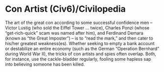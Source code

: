 # Con Artist (Civ6)/Civilopedia

The art of the great con according to some successful confidence men – Victor Lustig (who sold the Eiffel Tower … twice), Charles Ponzi (whose “get-rich-quick” scam was named after him), and Ferdinand Demara (known as “the Great Imposter”) – is to “read the mark,” and then cater to his/her greatest weakness(es). Whether seeking to empty a bank account or destabilize an entire economy (such as the German “Operation Bernhard” during World War II), the tricks of con artists and spies often overlap. Both, for instance, use the cackle-bladder regularly, fooling some hapless sap into believing someone has been killed.
